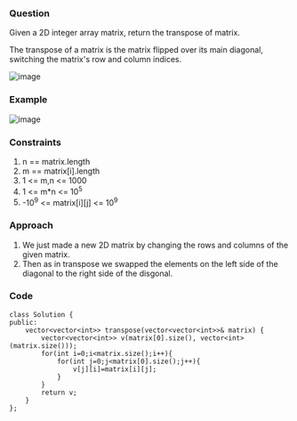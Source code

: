 **<h3>Question</h3>**

Given a 2D integer array matrix, return the transpose of matrix.

The transpose of a matrix is the matrix flipped over its main diagonal, switching the matrix's row and column indices.

![image](https://github.com/harshy1718/DSA-Fellowship-Problems/assets/129788726/daa3aaf8-5e3d-4cea-be53-a54c53723206)

**<h3>Example</h3>**

![image](https://github.com/harshy1718/DSA-Fellowship-Problems/assets/129788726/8e6985fe-771a-41eb-a2d3-bc9d4832c6ef)

**<h3>Constraints</h3>**

1. n == matrix.length
2. m == matrix[i].length
3. 1 <= m,n <= 1000
4. 1 <= m*n <= 10<sup>5</sup>
5. -10<sup>9</sup> <= matrix[i][j] <= 10<sup>9</sup>

**<h3>Approach</h3>**

1. We just made a new 2D matrix by changing the rows and columns of the given matrix.
2. Then as in transpose we swapped the elements on the left side of the diagonal to the right side of the disgonal.

**<h3>Code</h3>**

```
class Solution {
public:
    vector<vector<int>> transpose(vector<vector<int>>& matrix) {
        vector<vector<int>> v(matrix[0].size(), vector<int>(matrix.size()));
        for(int i=0;i<matrix.size();i++){
            for(int j=0;j<matrix[0].size();j++){
                v[j][i]=matrix[i][j];
            }
        }
        return v;
    }
};
```

